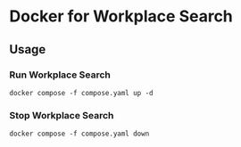 Docker for Workplace Search
===========================

## Usage

### Run Workplace Search

```
docker compose -f compose.yaml up -d
```

### Stop Workplace Search

```
docker compose -f compose.yaml down
```
